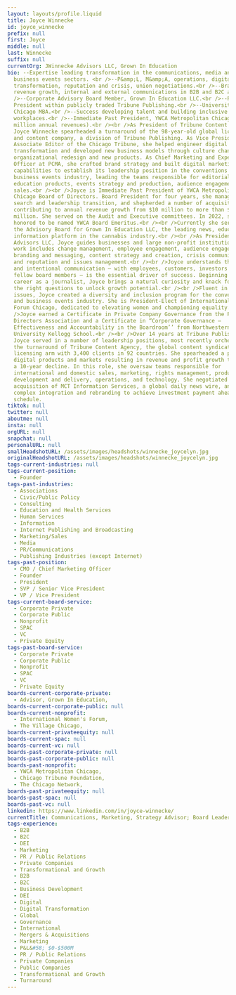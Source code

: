```yaml
---
layout: layouts/profile.liquid
title: Joyce Winnecke
id: joyce_winnecke
prefix: null
first: Joyce
middle: null
last: Winnecke
suffix: null
currentOrg: JWinnecke Advisors LLC, Grown In Education
bio: --Expertise leading transformation in the communications, media and
  business events sectors. <br />--P&amp;L, M&amp;A, operations, digital
  transformation, reputation and crisis, union negotiations.<br />--Branding,
  revenue growth, internal and external communications in B2B and B2C arenas.<br
  />--Corporate Advisory Board Member, Grown In Education LLC.<br />--Prior
  President within publicly traded Tribune Publishing.<br />--University of
  Chicago MBA.<br />--Success developing talent and building inclusive
  workplaces.<br />--Immediate Past President, YWCA Metropolitan Chicago ($40
  million annual revenues).<br /><br />As President of Tribune Content Agency,
  Joyce Winnecke spearheaded a turnaround of the 98-year-old global licensing
  and content company, a division of Tribune Publishing. As Vice President and
  Associate Editor of the Chicago Tribune, she helped engineer digital
  transformation and developed new business models through culture change,
  organizational redesign and new products. As Chief Marketing and Experience
  Officer at PCMA, she crafted brand strategy and built digital marketing
  capabilities to establish its leadership position in the conventions and
  business events industry, leading the teams responsible for editorial,
  education products, events strategy and production, audience engagement, and
  sales.<br /><br />Joyce is Immediate Past President of YWCA Metropolitan
  Chicago Board of Directors. Board President for four years, she managed a CEO
  search and leadership transition, and shepherded a number of acquisitions
  contributing to annual revenue growth from $10 million to more than $40
  million. She served on the Audit and Executive committees. In 2022, she was
  honored to be named YWCA Board Emeritus.<br /><br />Currently she serves on
  the Advisory Board for Grown In Education LLC, the leading news, education and
  information platform in the cannabis industry.<br /><br />As President of JW
  Advisors LLC, Joyce guides businesses and large non-profit institutions. Her
  work includes change management, employee engagement, audience engagement,
  branding and messaging, content strategy and creation, crisis communications,
  and reputation and issues management.<br /><br />Joyce understands that clear
  and intentional communication – with employees, customers, investors and
  fellow board members – is the essential driver of success. Beginning her
  career as a journalist, Joyce brings a natural curiosity and knack for asking
  the right questions to unlock growth potential.<br /><br />Fluent in DEI
  issues, Joyce created a diversity and inclusion program for the conventions
  and business events industry. She is President-Elect of International Women’s
  Forum Chicago, dedicated to elevating women and championing equality.<br /><br
  />Joyce earned a Certificate in Private Company Governance from the Private
  Directors Association and a Certificate in “Corporate Governance –
  Effectiveness and Accountability in the Boardroom’’ from Northwestern
  University Kellogg School.<br /><br />Over 14 years at Tribune Publishing,
  Joyce served in a number of leadership positions, most recently orchestrating
  the turnaround of Tribune Content Agency, the global content syndication and
  licensing arm with 3,400 clients in 92 countries. She spearheaded a pivot to
  digital products and markets resulting in revenue and profit growth to reverse
  a 10-year decline. In this role, she oversaw teams responsible for
  international and domestic sales, marketing, rights management, product
  development and delivery, operations, and technology. She negotiated the
  acquisition of MCT Information Services, a global daily news wire, and led the
  complex integration and rebranding to achieve investment payment ahead of
  schedule.
tiktok: null
twitter: null
aboutme: null
insta: null
orgURL: null
snapchat: null
personalURL: null
smallHeadshotURL: /assets/images/headshots/winnecke_joycelyn.jpg
originalHeadshotURL: /assets/images/headshots/winnecke_joycelyn.jpg
tags-current-industries: null
tags-current-position:
  - Founder
tags-past-industries:
  - Associations
  - Civic/Public Policy
  - Consulting
  - Education and Health Services
  - Human Services
  - Information
  - Internet Publishing and Broadcasting
  - Marketing/Sales
  - Media
  - PR/Communications
  - Publishing Industries (except Internet)
tags-past-position:
  - CMO / Chief Marketing Officer
  - Founder
  - President
  - SVP / Senior Vice President
  - VP / Vice President
tags-current-board-service:
  - Corporate Private
  - Corporate Public
  - Nonprofit
  - SPAC
  - VC
  - Private Equity
tags-past-board-service:
  - Corporate Private
  - Corporate Public
  - Nonprofit
  - SPAC
  - VC
  - Private Equity
boards-current-corporate-private:
  - Advisor, Grown In Education,
boards-current-corporate-public: null
boards-current-nonprofit:
  - International Women's Forum,
  - The Village Chicago,
boards-current-privateequity: null
boards-current-spac: null
boards-current-vc: null
boards-past-corporate-private: null
boards-past-corporate-public: null
boards-past-nonprofit:
  - YWCA Metropolitan Chicago,
  - Chicago Tribune Foundation,
  - The Chicago Network,
boards-past-privateequity: null
boards-past-spac: null
boards-past-vc: null
linkedin: https://www.linkedin.com/in/joyce-winnecke/
currentTitle: Communications, Marketing, Strategy Advisor; Board Leader
tags-experience:
  - B2B
  - B2C
  - DEI
  - Marketing
  - PR / Public Relations
  - Private Companies
  - Transformational and Growth
  - B2B
  - B2C
  - Business Development
  - DEI
  - Digital
  - Digital Transformation
  - Global
  - Governance
  - International
  - Mergers & Acquisitions
  - Marketing
  - P&L&#58; $0-$500M
  - PR / Public Relations
  - Private Companies
  - Public Companies
  - Transformational and Growth
  - Turnaround
---
```

